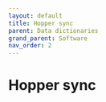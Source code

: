 ```yaml
---
layout: default
title: Hopper sync
parent: Data dictionaries
grand_parent: Software
nav_order: 2
---
```


# Hopper sync
